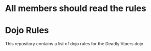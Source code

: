 All members should read the rules
=============
Dojo Rules
==========

This repository contains a list of dojo rules for the Deadly Vipers dojo

